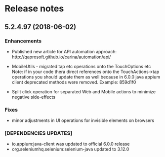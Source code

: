 # Release notes


## 5.2.4.97 (2018-06-02)
### Enhancements

* Published new article for API automation approach:
http://qaprosoft.github.io/carina/automation/api/

* MobileUtils - migrated tap etc operations onto the TouchOptions etc
Note: if in your code thera direct references onto the TouchActions->tap operations you should update them as well because in 6.0.0 java appium client deprecated methods were removed.
Example: 859d1f0

* Split click operation for separated Web and Mobile actions to minimize negative side-effects

### Fixes

* minor adjustments in UI operations for invisible elements on browsers

### [DEPENDENCIES UPDATES]
* io.appium:java-client was updated to official 6.0.0 release
* org.seleniumhq.selenium:selenium-java updated to 3.12.0
